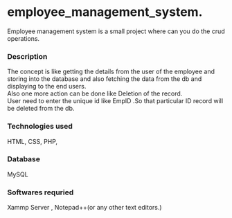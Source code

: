 # employee_management_system.
Employee management system is a small project where can you do the crud operations. 
### Description 
The concept is like getting the details from the user of the employee and storing into the database and also fetching the data from the db and displaying to the end users.<br>
Also one more action can be done like Deletion of the record. <br>
User need to  enter the unique id like EmpID .So that particular ID record will be deleted from the db. <br>
### Technologies used
HTML,
CSS,
PHP,
### Database 
MySQL 
### Softwares requried
Xammp Server ,
Notepad++(or any other text editors.)
